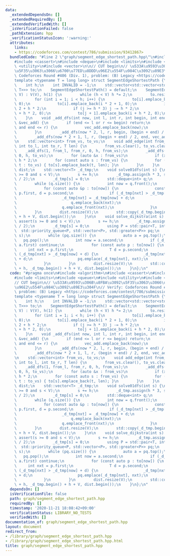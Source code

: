 ```yaml
---
data:
  _extendedDependsOn: []
  _extendedRequiredBy: []
  _extendedVerifiedWith: []
  _isVerificationFailed: false
  _pathExtension: hpp
  _verificationStatusIcon: ':warning:'
  attributes:
    links:
    - https://codeforces.com/contest/786/submission/93412867>
  bundledCode: "#line 2 \"graph/segment_edge_shortest_path.hpp\"\n#include <algorithm>\n\
    #include <cassert>\n#include <deque>\n#include <limits>\n#include <queue>\n#include\
    \ <utility>\n#include <vector>\n\n// CUT begin\n// \u533A\u9593\u306B\u8FBA\u3092\
    \u5F35\u3063\u3066\u6700\u77ED\u8DDD\u96E2\u554F\u984C\u3092\u89E3\u304F\n// Verify:\
    \ Codeforces Round #406 (Div. 1), problem: (B) Legacy <https://codeforces.com/contest/786/submission/93412867>\n\
    template <typename T = long long> struct SegmentEdgeShortestPath {\n    int V;\n\
    \    int h;\n    int INVALID = -1;\n    std::vector<std::vector<std::pair<int,\
    \ T>>> to;\n    SegmentEdgeShortestPath() = default;\n    SegmentEdgeShortestPath(int\
    \ V) : V(V), h(1) {\n        while (h < V) h *= 2;\n        to.resize(h * 3);\n\
    \        for (int i = 1; i < h; i++) {\n            to[i].emplace_back(i * 2,\
    \ 0);\n            to[i].emplace_back(i * 2 + 1, 0);\n            int j = i *\
    \ 2 + h * 2;\n            if (j >= h * 3) j -= h * 2;\n            to[j].emplace_back(i\
    \ + h * 2, 0);\n            to[j + 1].emplace_back(i + h * 2, 0);\n        }\n\
    \    }\n    void _add_dfs(int now, int l, int r, int begin, int end, std::vector<int>\
    \ &vec_add) {\n        if (end <= l or r <= begin) return;\n        if (l <= begin\
    \ and end <= r) {\n            vec_add.emplace_back(now);\n            return;\n\
    \        }\n        _add_dfs(now * 2, l, r, begin, (begin + end) / 2, vec_add);\n\
    \        _add_dfs(now * 2 + 1, l, r, (begin + end) / 2, end, vec_add);\n    }\n\
    \n    std::vector<int> from_vs, to_vs;\n    void add_edge(int from_l, int from_r,\
    \ int to_l, int to_r, T len) {\n        from_vs.clear(), to_vs.clear();\n    \
    \    _add_dfs(1, from_l, from_r, 0, h, from_vs);\n        _add_dfs(1, to_l, to_r,\
    \ 0, h, to_vs);\n        for (auto &x : from_vs)\n            if (x < h) x +=\
    \ h * 2;\n        for (const auto s : from_vs) {\n            for (const auto\
    \ t : to_vs) { to[s].emplace_back(t, len); }\n        }\n    }\n    std::vector<T>\
    \ dist;\n    std::vector<T> _d_tmp;\n    void solve01dfs(int s) {\n        assert(s\
    \ >= 0 and s < V);\n        s += h;\n        _d_tmp.assign(h * 3, std::numeric_limits<T>::max()\
    \ / 2);\n        _d_tmp[s] = 0;\n        std::deque<int> q;\n        q.emplace_back(s);\n\
    \        while (q.size()) {\n            int now = q.front();\n            q.pop_front();\n\
    \            for (const auto &p : to[now]) {\n                const int nxt =\
    \ p.first, d = p.second;\n                if (_d_tmp[nxt] > _d_tmp[now] + d) {\n\
    \                    _d_tmp[nxt] = _d_tmp[now] + d;\n                    if (d)\n\
    \                        q.emplace_back(nxt);\n                    else\n    \
    \                    q.emplace_front(nxt);\n                }\n            }\n\
    \        }\n        dist.resize(V);\n        std::copy(_d_tmp.begin() + h, _d_tmp.begin()\
    \ + h + V, dist.begin());\n    }\n\n    void solve_dijkstra(int s) {\n       \
    \ assert(s >= 0 and s < V);\n        s += h;\n        _d_tmp.assign(h * 3, std::numeric_limits<T>::max()\
    \ / 2);\n        _d_tmp[s] = 0;\n        using P = std::pair<T, int>;\n      \
    \  std::priority_queue<P, std::vector<P>, std::greater<P>> pq;\n        pq.emplace(0,\
    \ s);\n        while (pq.size()) {\n            auto a = pq.top();\n         \
    \   pq.pop();\n            int now = a.second;\n            if (_d_tmp[now] <\
    \ a.first) continue;\n            for (const auto p : to[now]) {\n           \
    \     int nxt = p.first;\n                T d = p.second;\n                if\
    \ (_d_tmp[nxt] > _d_tmp[now] + d) {\n                    _d_tmp[nxt] = _d_tmp[now]\
    \ + d;\n                    pq.emplace(_d_tmp[nxt], nxt);\n                }\n\
    \            }\n        }\n        dist.resize(V);\n        std::copy(_d_tmp.begin()\
    \ + h, _d_tmp.begin() + h + V, dist.begin());\n    }\n};\n"
  code: "#pragma once\n#include <algorithm>\n#include <cassert>\n#include <deque>\n\
    #include <limits>\n#include <queue>\n#include <utility>\n#include <vector>\n\n\
    // CUT begin\n// \u533A\u9593\u306B\u8FBA\u3092\u5F35\u3063\u3066\u6700\u77ED\u8DDD\
    \u96E2\u554F\u984C\u3092\u89E3\u304F\n// Verify: Codeforces Round #406 (Div. 1),\
    \ problem: (B) Legacy <https://codeforces.com/contest/786/submission/93412867>\n\
    template <typename T = long long> struct SegmentEdgeShortestPath {\n    int V;\n\
    \    int h;\n    int INVALID = -1;\n    std::vector<std::vector<std::pair<int,\
    \ T>>> to;\n    SegmentEdgeShortestPath() = default;\n    SegmentEdgeShortestPath(int\
    \ V) : V(V), h(1) {\n        while (h < V) h *= 2;\n        to.resize(h * 3);\n\
    \        for (int i = 1; i < h; i++) {\n            to[i].emplace_back(i * 2,\
    \ 0);\n            to[i].emplace_back(i * 2 + 1, 0);\n            int j = i *\
    \ 2 + h * 2;\n            if (j >= h * 3) j -= h * 2;\n            to[j].emplace_back(i\
    \ + h * 2, 0);\n            to[j + 1].emplace_back(i + h * 2, 0);\n        }\n\
    \    }\n    void _add_dfs(int now, int l, int r, int begin, int end, std::vector<int>\
    \ &vec_add) {\n        if (end <= l or r <= begin) return;\n        if (l <= begin\
    \ and end <= r) {\n            vec_add.emplace_back(now);\n            return;\n\
    \        }\n        _add_dfs(now * 2, l, r, begin, (begin + end) / 2, vec_add);\n\
    \        _add_dfs(now * 2 + 1, l, r, (begin + end) / 2, end, vec_add);\n    }\n\
    \n    std::vector<int> from_vs, to_vs;\n    void add_edge(int from_l, int from_r,\
    \ int to_l, int to_r, T len) {\n        from_vs.clear(), to_vs.clear();\n    \
    \    _add_dfs(1, from_l, from_r, 0, h, from_vs);\n        _add_dfs(1, to_l, to_r,\
    \ 0, h, to_vs);\n        for (auto &x : from_vs)\n            if (x < h) x +=\
    \ h * 2;\n        for (const auto s : from_vs) {\n            for (const auto\
    \ t : to_vs) { to[s].emplace_back(t, len); }\n        }\n    }\n    std::vector<T>\
    \ dist;\n    std::vector<T> _d_tmp;\n    void solve01dfs(int s) {\n        assert(s\
    \ >= 0 and s < V);\n        s += h;\n        _d_tmp.assign(h * 3, std::numeric_limits<T>::max()\
    \ / 2);\n        _d_tmp[s] = 0;\n        std::deque<int> q;\n        q.emplace_back(s);\n\
    \        while (q.size()) {\n            int now = q.front();\n            q.pop_front();\n\
    \            for (const auto &p : to[now]) {\n                const int nxt =\
    \ p.first, d = p.second;\n                if (_d_tmp[nxt] > _d_tmp[now] + d) {\n\
    \                    _d_tmp[nxt] = _d_tmp[now] + d;\n                    if (d)\n\
    \                        q.emplace_back(nxt);\n                    else\n    \
    \                    q.emplace_front(nxt);\n                }\n            }\n\
    \        }\n        dist.resize(V);\n        std::copy(_d_tmp.begin() + h, _d_tmp.begin()\
    \ + h + V, dist.begin());\n    }\n\n    void solve_dijkstra(int s) {\n       \
    \ assert(s >= 0 and s < V);\n        s += h;\n        _d_tmp.assign(h * 3, std::numeric_limits<T>::max()\
    \ / 2);\n        _d_tmp[s] = 0;\n        using P = std::pair<T, int>;\n      \
    \  std::priority_queue<P, std::vector<P>, std::greater<P>> pq;\n        pq.emplace(0,\
    \ s);\n        while (pq.size()) {\n            auto a = pq.top();\n         \
    \   pq.pop();\n            int now = a.second;\n            if (_d_tmp[now] <\
    \ a.first) continue;\n            for (const auto p : to[now]) {\n           \
    \     int nxt = p.first;\n                T d = p.second;\n                if\
    \ (_d_tmp[nxt] > _d_tmp[now] + d) {\n                    _d_tmp[nxt] = _d_tmp[now]\
    \ + d;\n                    pq.emplace(_d_tmp[nxt], nxt);\n                }\n\
    \            }\n        }\n        dist.resize(V);\n        std::copy(_d_tmp.begin()\
    \ + h, _d_tmp.begin() + h + V, dist.begin());\n    }\n};\n"
  dependsOn: []
  isVerificationFile: false
  path: graph/segment_edge_shortest_path.hpp
  requiredBy: []
  timestamp: '2020-11-21 18:08:42+09:00'
  verificationStatus: LIBRARY_NO_TESTS
  verifiedWith: []
documentation_of: graph/segment_edge_shortest_path.hpp
layout: document
redirect_from:
- /library/graph/segment_edge_shortest_path.hpp
- /library/graph/segment_edge_shortest_path.hpp.html
title: graph/segment_edge_shortest_path.hpp
---
```

